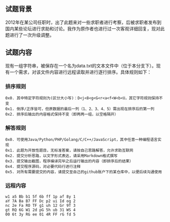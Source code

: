 ## 试题背景

2012年在某公司任职时，出了此题来对一些求职者进行考察，后被求职者发布到国内某些论坛进行求助和讨论。我作为原作者也进行过一次客观详细回复，现对此题进行了一次升级调整。

## 试题内容

现有一组字符串，被保存在一个名为data.txt的文本文件中（位于本分支下）。现有一个需求，对该文件内容进行远程读取并进行逐行排序。具体规则如下：

### 排序规则

	0x0. 其中特定字符规则为(区分大小写)：D<j<8<g<G<r<a<f<W<b<U，其它字符规则保持不变
	0x1. 倒序/正序皆可，但原数据的最后一列（1、2、3、4、5）需出现在排序后的第一列
	0x2. 排序后输出的内容格式保持不变（即两两一组，以空格隔开）

### 解答规则

	0x0. 可使用Java/Python/PHP/Golang/C/C++/JavaScript，其中任意一种编程语言实现
	0x1. 此题为开放性题目，无标准答案，请按自己思路解答，允许求助互联网
	0x2. 提交分析思路，以文字形式表达，请采用Markdown格式撰写
	0x3. 提交输出截图，程序编译完毕之后运行输出的内容（即排序后的结果）
	0x4. 提交程序源码，对必要代码行进行注释
	0x5. 对所有需要提交的内容，请提交至自己的github账户下的某仓库中，以便后续沟通使用

### 远程内容

```
w1 a5 Bb b1 5f 6b ff 1p af 8y 1
aY 7A Ba B7 FF Dc p2 ui Id og 2
nc 2e Fa RO TF g1 uh 12 Gr 9T 3
gt RQ 6G W1 2d pG 5h ub 31 WS 4
00 6t 3y RG ee 01 4R FF rG fd 5
```
